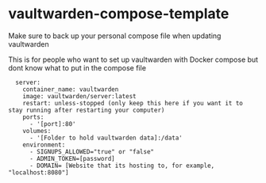 # vaultwarden-compose-template
Make sure to back up your personal compose file when updating vaultwarden

This is for people who want to set up vaultwarden with Docker compose but dont know what to put in the compose file

```services:
  server:
    container_name: vaultwarden
    image: vaultwarden/server:latest
    restart: unless-stopped (only keep this here if you want it to stay running after restarting your computer)
    ports:
      - '[port]:80'
    volumes:
      - '[Folder to hold vaultwarden data]:/data'
    environment:
      - SIGNUPS_ALLOWED="true" or "false"
      - ADMIN_TOKEN=[password] 
      - DOMAIN= [Website that its hosting to, for example, "localhost:8080"]
